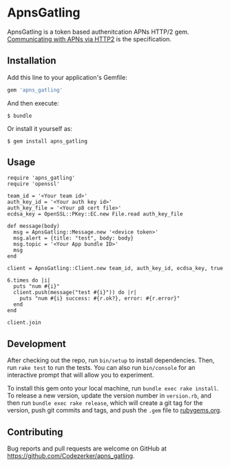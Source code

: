 # ApnsGatling

ApnsGatling is a token based authenitcation APNs HTTP/2 gem. 
[Communicating with APNs via HTTP2](https://developer.apple.com/library/content/documentation/NetworkingInternet/Conceptual/RemoteNotificationsPG/CommunicatingwithAPNs.html) is the specification.

## Installation

Add this line to your application's Gemfile:

```ruby
gem 'apns_gatling'
```

And then execute:

    $ bundle

Or install it yourself as:

    $ gem install apns_gatling

## Usage

```
require 'apns_gatling'
require 'openssl'

team_id = '<Your team id>'
auth_key_id = '<Your auth key id>'
auth_key_file = '<Your p8 cert file>'
ecdsa_key = OpenSSL::PKey::EC.new File.read auth_key_file

def message(body)
  msg = ApnsGatling::Message.new '<device token>'
  msg.alert = {title: "test", body: body}
  msg.topic = '<Your App bundle ID>'
  msg
end

client = ApnsGatling::Client.new team_id, auth_key_id, ecdsa_key, true

6.times do |i|
  puts "num #{i}"
  client.push(message("test #{i}")) do |r|
    puts "num #{i} success: #{r.ok?}, error: #{r.error}"
  end
end

client.join
```

## Development

After checking out the repo, run `bin/setup` to install dependencies. Then, run `rake test` to run the tests. You can also run `bin/console` for an interactive prompt that will allow you to experiment.

To install this gem onto your local machine, run `bundle exec rake install`. To release a new version, update the version number in `version.rb`, and then run `bundle exec rake release`, which will create a git tag for the version, push git commits and tags, and push the `.gem` file to [rubygems.org](https://rubygems.org).

## Contributing

Bug reports and pull requests are welcome on GitHub at https://github.com/Codezerker/apns_gatling.

